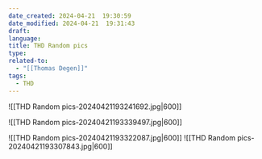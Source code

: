 ```yaml
---
date_created: 2024-04-21  19:30:59
date_modified: 2024-04-21  19:31:43
draft: 
language: 
title: THD Random pics
type: 
related-to:
  - "[[Thomas Degen]]"
tags:
  - THD
---
```

![[THD Random pics-20240421193241692.jpg|600]]


![[THD Random pics-20240421193339497.jpg|600]]

![[THD Random pics-20240421193322087.jpg|600]]
![[THD Random pics-20240421193307843.jpg|600]]


